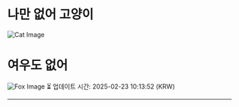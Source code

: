 
# 나만 없어 고양이

![Cat Image](https://cdn2.thecatapi.com/images/bp7.jpg)

# 여우도 없어
![Fox Image](https://randomfox.ca/images/22.jpg)
⏳ 업데이트 시간: 2025-02-23 10:13:52 (KRW)

---
